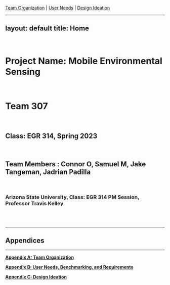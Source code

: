 [Team Organization](https://team307.github.io/Team-Organization/) | [User Needs](https://team307.github.io/User-Needs-Benchmarking-and-Requirements/) | [Design Ideation](https://team307.github.io/Design-Ideation/)

---
layout: default
title: Home
---

<br/>

# Project Name: Mobile Environmental Sensing

<br/>

# Team 307

<br/>

## Class: EGR 314, Spring 2023

<br/>

## Team Members : Connor O, Samuel M, Jake Tangeman, Jadrian Padilla

<br/>

### Arizona State University, Class: EGR 314 PM Session, Professor Travis Kelley

<br/>
  <br/>

---
## Appendices
---

[**Appendix A: Team Organization**](https://team307.github.io/Appendix-A-Team-Organization/)

[**Appendix B: User Needs, Benchmarking, and Requirements**](https://team307.github.io/Appendix-B-User-Needs/)

[**Appendix C: Design Ideation**](https://team307.github.io/Appendix-C-Design-Ideation/)
